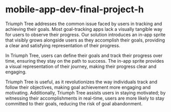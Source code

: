 # mobile-app-dev-final-project-h
Triumph Tree addresses the common issue faced by users in tracking and achieving their goals. Most goal-tracking apps lack a visually tangible way for users to observe their progress. Our solution introduces an in-app sprite that visibly grows alongside users as they accomplish their goals, providing a clear and satisfying representation of their progress.

In Triumph Tree, users can define their goals and track their progress over time, ensuring they stay on the path to success. The in-app sprite provides a visual representation of their journey, making their progress clear and engaging. 

Triumph Tree is useful, as it revolutionizes the way individuals track and follow their objectives, making goal achievement more engaging and motivating. Additionally, Triumph Tree assists users in staying motivated; by witnessing their accomplishments in real-time, users are more likely to stay committed to their goals, reducing the risk of goal abandonment. 
